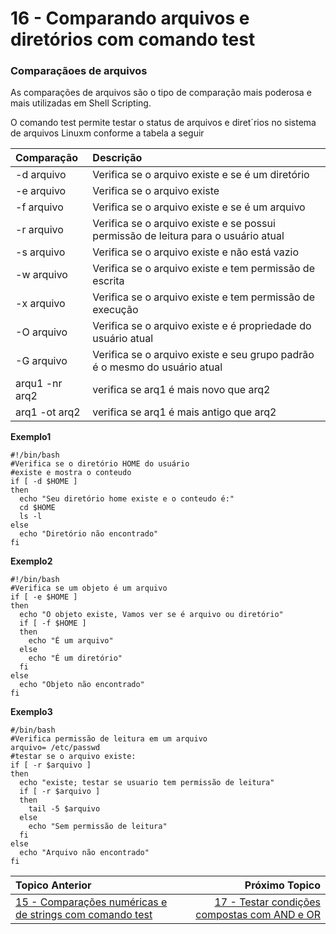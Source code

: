 # 16 - Comparando arquivos e diretórios com comando test

### Comparaçãoes de arquivos

As comparações de arquivos são o tipo de comparação mais poderosa e mais utilizadas em Shell Scripting.  

O comando test permite testar o status de arquivos e diret´rios no sistema de arquivos Linuxm conforme a tabela a seguir  

|Comparação|Descrição|
|:---|:---|
|-d arquivo |Verifica se o arquivo existe e se é um diretório|
|-e arquivo |Verifica se o arquivo existe |
|-f arquivo |Verifica se o arquivo existe e se é um arquivo|
|-r arquivo |Verifica se o arquivo existe e se possui permissão de leitura para o usuário atual|
|-s arquivo |Verifica se o arquivo existe e não está vazio|
|-w arquivo |Verifica se o arquivo existe e tem permissão de escrita|
|-x arquivo |Verifica se o arquivo existe e tem permissão de execução|
|-O arquivo |Verifica se o arquivo existe e é propriedade do usuário atual|
|-G arquivo |Verifica se o arquivo existe e seu grupo padrão é o mesmo do usuário atual|
|arqu1 -nr arq2 |verifica se  arq1 é mais novo que arq2|
|arq1 -ot arq2 |verifica se arq1 é mais antigo que arq2|

**Exemplo1**  
```
#!/bin/bash
#Verifica se o diretório HOME do usuário
#existe e mostra o conteudo
if [ -d $HOME ]
then
  echo "Seu diretório home existe e o conteudo é:"
  cd $HOME
  ls -l
else
  echo "Diretório não encontrado"
fi
```
**Exemplo2**
```
#!/bin/bash
#Verifica se um objeto é um arquivo
if [ -e $HOME ]
then
  echo "O objeto existe, Vamos ver se é arquivo ou diretório"
  if [ -f $HOME ]
  then
    echo "É um arquivo"
  else
    echo "É um diretório"
  fi
else
  echo "Objeto não encontrado"
fi
```
**Exemplo3**
```
#/bin/bash
#Verifica permissão de leitura em um arquivo
arquivo= /etc/passwd
#testar se o arquivo existe:
if [ -r $arquivo ]
then
  echo "existe; testar se usuario tem permissão de leitura"
  if [ -r $arquivo ]
  then
    tail -5 $arquivo
  else
    echo "Sem permissão de leitura"
  fi
else
  echo "Arquivo não encontrado"
fi
``` 
|Topico Anterior|Próximo Topico|
|:---|---:|
|[15 - Comparações numéricas e de strings com comando test](CompNumStrTest.md)|[17 - Testar condições compostas com AND e OR](TestCondCompAndOr.md)